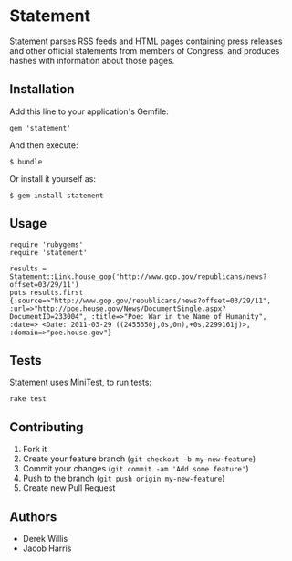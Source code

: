 # Statement

Statement parses RSS feeds and HTML pages containing press releases and other official statements from members of Congress, and produces hashes with information about those pages.

## Installation

Add this line to your application's Gemfile:

    gem 'statement'

And then execute:

    $ bundle

Or install it yourself as:

    $ gem install statement

## Usage

    require 'rubygems'
    require 'statement'
    
    results = Statement::Link.house_gop('http://www.gop.gov/republicans/news?offset=03/29/11')
    puts results.first
    {:source=>"http://www.gop.gov/republicans/news?offset=03/29/11", :url=>"http://poe.house.gov/News/DocumentSingle.aspx?DocumentID=233004", :title=>"Poe: War in the Name of Humanity", :date=> <Date: 2011-03-29 ((2455650j,0s,0n),+0s,2299161j)>, :domain=>"poe.house.gov"}
    
## Tests

Statement uses MiniTest, to run tests:

    rake test

## Contributing

1. Fork it
2. Create your feature branch (`git checkout -b my-new-feature`)
3. Commit your changes (`git commit -am 'Add some feature'`)
4. Push to the branch (`git push origin my-new-feature`)
5. Create new Pull Request

## Authors

* Derek Willis
* Jacob Harris